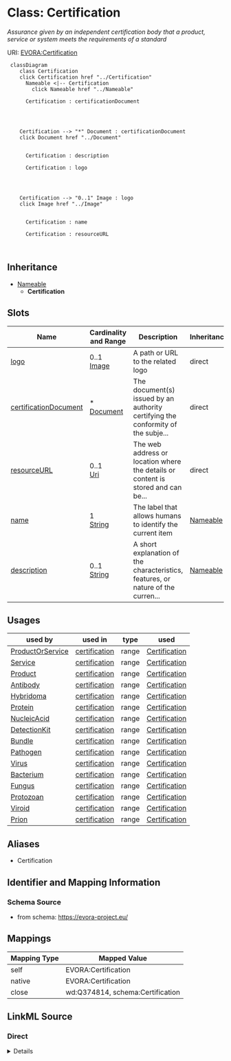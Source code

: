 

# Class: Certification


_Assurance given by an independent certification body that a product, service or system meets the requirements of a standard_





URI: [EVORA:Certification](https://evora-project.eu/Certification)






```mermaid
 classDiagram
    class Certification
    click Certification href "../Certification"
      Nameable <|-- Certification
        click Nameable href "../Nameable"
      
      Certification : certificationDocument
        
          
    
    
    Certification --> "*" Document : certificationDocument
    click Document href "../Document"

        
      Certification : description
        
      Certification : logo
        
          
    
    
    Certification --> "0..1" Image : logo
    click Image href "../Image"

        
      Certification : name
        
      Certification : resourceURL
        
      
```





## Inheritance
* [Nameable](Nameable.md)
    * **Certification**



## Slots

| Name | Cardinality and Range | Description | Inheritance |
| ---  | --- | --- | --- |
| [logo](logo.md) | 0..1 <br/> [Image](Image.md) | A path or URL to the related logo | direct |
| [certificationDocument](certificationDocument.md) | * <br/> [Document](Document.md) | The document(s) issued by an authority certifying the conformity of the subje... | direct |
| [resourceURL](resourceURL.md) | 0..1 <br/> [Uri](Uri.md) | The web address or location where the details or content is stored and can be... | direct |
| [name](name.md) | 1 <br/> [String](String.md) | The label that allows humans to identify the current item | [Nameable](Nameable.md) |
| [description](description.md) | 0..1 <br/> [String](String.md) | A short explanation of the characteristics, features, or nature of the curren... | [Nameable](Nameable.md) |





## Usages

| used by | used in | type | used |
| ---  | --- | --- | --- |
| [ProductOrService](ProductOrService.md) | [certification](certification.md) | range | [Certification](Certification.md) |
| [Service](Service.md) | [certification](certification.md) | range | [Certification](Certification.md) |
| [Product](Product.md) | [certification](certification.md) | range | [Certification](Certification.md) |
| [Antibody](Antibody.md) | [certification](certification.md) | range | [Certification](Certification.md) |
| [Hybridoma](Hybridoma.md) | [certification](certification.md) | range | [Certification](Certification.md) |
| [Protein](Protein.md) | [certification](certification.md) | range | [Certification](Certification.md) |
| [NucleicAcid](NucleicAcid.md) | [certification](certification.md) | range | [Certification](Certification.md) |
| [DetectionKit](DetectionKit.md) | [certification](certification.md) | range | [Certification](Certification.md) |
| [Bundle](Bundle.md) | [certification](certification.md) | range | [Certification](Certification.md) |
| [Pathogen](Pathogen.md) | [certification](certification.md) | range | [Certification](Certification.md) |
| [Virus](Virus.md) | [certification](certification.md) | range | [Certification](Certification.md) |
| [Bacterium](Bacterium.md) | [certification](certification.md) | range | [Certification](Certification.md) |
| [Fungus](Fungus.md) | [certification](certification.md) | range | [Certification](Certification.md) |
| [Protozoan](Protozoan.md) | [certification](certification.md) | range | [Certification](Certification.md) |
| [Viroid](Viroid.md) | [certification](certification.md) | range | [Certification](Certification.md) |
| [Prion](Prion.md) | [certification](certification.md) | range | [Certification](Certification.md) |




## Aliases


* Certification



## Identifier and Mapping Information







### Schema Source


* from schema: https://evora-project.eu/




## Mappings

| Mapping Type | Mapped Value |
| ---  | ---  |
| self | EVORA:Certification |
| native | EVORA:Certification |
| close | wd:Q374814, schema:Certification |







## LinkML Source

<!-- TODO: investigate https://stackoverflow.com/questions/37606292/how-to-create-tabbed-code-blocks-in-mkdocs-or-sphinx -->

### Direct

<details>
```yaml
name: Certification
description: Assurance given by an independent certification body that a product,
  service or system meets the requirements of a standard
from_schema: https://evora-project.eu/
aliases:
- Certification
close_mappings:
- wd:Q374814
- schema:Certification
is_a: Nameable
slots:
- logo
- certificationDocument
- resourceURL
slot_usage:
  logo:
    name: logo
    description: A path or URL to the related logo
    aliases:
    - logo
    range: Image
    required: false
    multivalued: false
  certificationDocument:
    name: certificationDocument
    description: The document(s) issued by an authority certifying the conformity
      of the subject to the applicable scheme, including, as the case may be, the
      documents attesting the equivalence to another certification scheme.
    aliases:
    - certification document
    range: Document
    required: false
    multivalued: true
  resourceURL:
    name: resourceURL
    description: The web address or location where the details or content is stored
      and can be accessed or downloaded.
    aliases:
    - resource URL
    close_mappings:
    - schema:url
    range: uri
    required: false
    multivalued: false

```
</details>

### Induced

<details>
```yaml
name: Certification
description: Assurance given by an independent certification body that a product,
  service or system meets the requirements of a standard
from_schema: https://evora-project.eu/
aliases:
- Certification
close_mappings:
- wd:Q374814
- schema:Certification
is_a: Nameable
slot_usage:
  logo:
    name: logo
    description: A path or URL to the related logo
    aliases:
    - logo
    range: Image
    required: false
    multivalued: false
  certificationDocument:
    name: certificationDocument
    description: The document(s) issued by an authority certifying the conformity
      of the subject to the applicable scheme, including, as the case may be, the
      documents attesting the equivalence to another certification scheme.
    aliases:
    - certification document
    range: Document
    required: false
    multivalued: true
  resourceURL:
    name: resourceURL
    description: The web address or location where the details or content is stored
      and can be accessed or downloaded.
    aliases:
    - resource URL
    close_mappings:
    - schema:url
    range: uri
    required: false
    multivalued: false
attributes:
  logo:
    name: logo
    description: A path or URL to the related logo
    from_schema: https://evora-project.eu/
    aliases:
    - logo
    rank: 1000
    alias: logo
    owner: Certification
    domain_of:
    - PersonOrOrganization
    - License
    - Certification
    range: Image
    required: false
    multivalued: false
  certificationDocument:
    name: certificationDocument
    description: The document(s) issued by an authority certifying the conformity
      of the subject to the applicable scheme, including, as the case may be, the
      documents attesting the equivalence to another certification scheme.
    from_schema: https://evora-project.eu/
    aliases:
    - certification document
    rank: 1000
    alias: certificationDocument
    owner: Certification
    domain_of:
    - Certification
    range: Document
    required: false
    multivalued: true
  resourceURL:
    name: resourceURL
    description: The web address or location where the details or content is stored
      and can be accessed or downloaded.
    from_schema: https://evora-project.eu/
    aliases:
    - resource URL
    close_mappings:
    - schema:url
    rank: 1000
    alias: resourceURL
    owner: Certification
    domain_of:
    - License
    - Certification
    range: uri
    required: false
    multivalued: false
  name:
    name: name
    description: The label that allows humans to identify the current item
    comments:
    - 'The title of the item should be as short and descriptive as possible. E.g.
      for virus products it should basically be based on the following Pattern:

      "Virus name", "virus host type", "collection year", "country of collection"
      ex "suspected epidemiological origin", "genotype", "strain", "variant name or
      specific feature"'
    from_schema: https://evora-project.eu/
    aliases:
    - name
    exact_mappings:
    - dct:title
    close_mappings:
    - rdfs:label
    rank: 1000
    alias: name
    owner: Certification
    domain_of:
    - Nameable
    range: string
    required: true
    multivalued: false
  description:
    name: description
    description: A short explanation of the characteristics, features, or nature of
      the current item
    comments:
    - 'Describe this item in few lines. This description will serve as a summary to
      present the item.

      '
    from_schema: https://evora-project.eu/
    aliases:
    - description
    exact_mappings:
    - dct:description
    rank: 1000
    alias: description
    owner: Certification
    domain_of:
    - Nameable
    range: string
    required: false
    multivalued: false

```
</details>